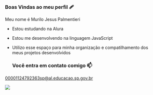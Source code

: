 ### Boas Vindas ao meu perfil 🩹

Meu nome é Murilo Jesus Palmentieri

- Estou estudando na Alura
- Estou me desenvolvendo na linguagem JavaScript
- Utilizo esse espaço para minha organização e compatilhamento dos meus projetos desenvolvidos

  ### Você entra em contato comigo 📫

00001124792363sp@al.educacao.sp.gov.br



![](https://media1.tenor.com/m/o5vjJ8cdCMYAAAAC/mclovin-vest.gif)
